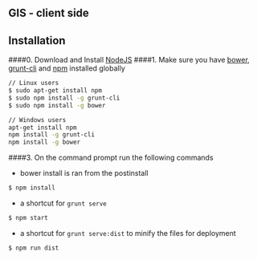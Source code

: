 ## GIS - client side

## Installation
####0. Download and Install [NodeJS](https://nodejs.org)
####1.  Make sure you have [bower](http://bower.io/), [grunt-cli](https://www.npmjs.com/package/grunt-cli) and  [npm](https://www.npmjs.org/) installed globally
 
 
```sh
// Linux users
$ sudo apt-get install npm
$ sudo npm install -g grunt-cli
$ sudo npm install -g bower

// Windows users
apt-get install npm
npm install -g grunt-cli
npm install -g bower
```
####3. On the command prompt run the following commands

- bower install is ran from the postinstall
```sh
$ npm install 
```
- a shortcut for `grunt serve`
```sh
$ npm start
```
- a shortcut for `grunt serve:dist` to minify the files for deployment
```sh
$ npm run dist 
```
